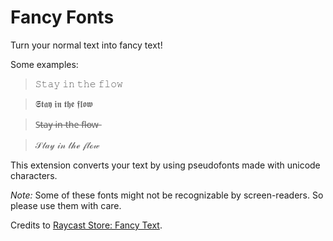 # Fancy Fonts

Turn your normal text into fancy text!

Some examples:

> 𝚂𝚝𝚊𝚢 𝚒𝚗 𝚝𝚑𝚎 𝚏𝚕𝚘𝚠

> 𝕾𝖙𝖆𝖞 𝖎𝖓 𝖙𝖍𝖊 𝖋𝖑𝖔𝖜

> S̶t̶̶a̶y̶ i̶n̶ t̶h̶e̶ f̶l̶o̶w̶

> 𝒮𝓉𝒶𝓎 𝒾𝓃 𝓉𝒽ℯ 𝒻𝓁ℴ𝓌

This extension converts your text by using pseudofonts made with unicode characters.

_Note:_ Some of these fonts might not be recognizable by screen-readers. So please use them with care.

Credits to [Raycast Store: Fancy Text](https://www.raycast.com/peduarte/fancy-text).
